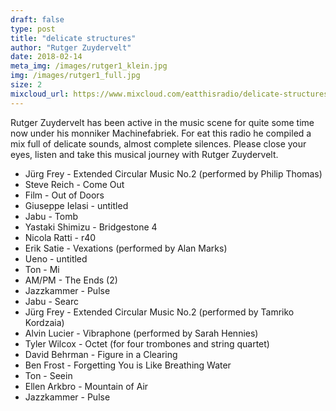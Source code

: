 ```yaml
---
draft: false
type: post
title: "delicate structures"
author: "Rutger Zuydervelt"
date: 2018-02-14
meta_img: /images/rutger1_klein.jpg
img: /images/rutger1_full.jpg
size: 2
mixcloud_url: https://www.mixcloud.com/eatthisradio/delicate-structures/
---
```


Rutger Zuydervelt has been active in the music scene for quite some time now under his monniker Machinefabriek. For eat this radio he compiled a mix full of delicate sounds, almost complete silences. Please close your eyes, listen and take this musical journey with Rutger Zuydervelt.

- Jürg Frey - Extended Circular Music No.2 (performed by Philip Thomas) 
- Steve Reich - Come Out
- Film - Out of Doors
- Giuseppe Ielasi - untitled
- Jabu - Tomb
- Yastaki Shimizu - Bridgestone 4
- Nicola Ratti - r40
- Erik Satie - Vexations (performed by Alan Marks)
- Ueno - untitled 
- Ton - Mi
- AM/PM - The Ends (2)
- Jazzkammer - Pulse
- Jabu - Searc
- Jürg Frey - Extended Circular Music No.2 (performed by Tamriko Kordzaia) 
- Alvin Lucier - Vibraphone (performed by Sarah Hennies)
- Tyler Wilcox - Octet (for four trombones and string quartet)
- David Behrman - Figure in a Clearing
- Ben Frost - Forgetting You is Like Breathing Water
- Ton - Seein
- Ellen Arkbro - Mountain of Air
- Jazzkammer - Pulse
